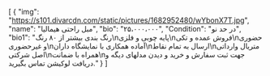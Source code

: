 [
  {
    "img": "https://s101.divarcdn.com/static/pictures/1682952480/wYbonX7T.jpg",
    "name": "مبل راحتی هیمالیا",
    "bio": "۲۵،۰۰۰،۰۰۰",
    "Condition": "در حد نو",
    "bio1": "رنگ بندی بیشتر از ۸۰ رنگ\nپایه چوبی و فلزی\nفروش عمده و تکی\nحضوری و غیرحضوری\nآماده همکاری با نمایشگاه داران\nارسال به تمام نقاط\nمتریال وارداتی اصل شرکتی\nهمراه با ضمانت\nجهت ثبت سفارش و خرید و دیدن مدلهای دیگه و دریافت لوکیشن تماس بگیرید."
  }
]
